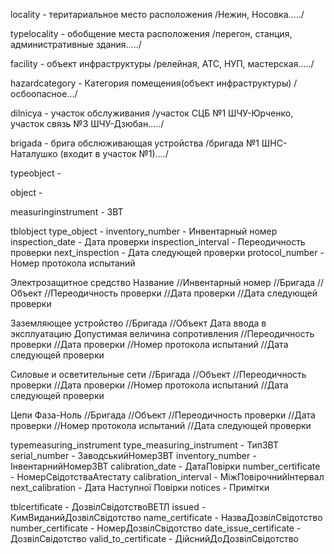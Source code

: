 locality - теритариальное место расположения /Нежин, Носовка...../

typelocality - обобщение места расположения /перегон, станция, административные здания...../

facility - объект инфраструктуры /релейная, АТС, НУП, мастерская...../

hazardcategory - Категория помещения(объект инфраструктуры) /осбоопасное.../

dilnicya - участок обслуживания /участок СЦБ №1 ШЧУ-Юрченко, участок связь №3 ШЧУ-Дзюбан...../

brigada - брига обслюживающая устройства /бригада №1 ШНС-Наталушко (входит в участок №1)..../

typeobject - 

object - 

measuringinstrument - ЗВТ




tblobject
type_object -
inventory_number - Инвентарный номер
inspection_date - Дата проверки
inspection_interval - Переодичность проверки
next_inspection - Дата следующей проверки
protocol_number - Номер протокола испытаний


Электрозащитное средство
Название
//Инвентарный номер
//Бригада
//Объект
//Переодичность проверки
//Дата проверки
//Дата следующей проверки

Заземляющее устройство
//Бригада
//Объект
Дата ввода в эксплуатацию
Допустимая величина сопротивления
//Переодичность проверки
//Дата проверки
//Номер протокола испытаний
//Дата следующей проверки

Силовые и осветительные сети
//Бригада
//Объект
//Переодичность проверки
//Дата проверки
//Номер протокола испытаний
//Дата следующей проверки

Цепи Фаза-Ноль
//Бригада
//Объект
//Переодичность проверки
//Дата проверки
//Номер протокола испытаний
//Дата следующей проверки


typemeasuring_instrument
type_measuring_instrument - ТипЗВТ
serial_number - ЗаводськийНомерЗВТ
inventory_number - ІнвентарнийНомерЗВТ
calibration_date - ДатаПовірки
number_certificate - НомерСвідотстваАтестату
calibration_interval - МіжПовірочнийІнтервал
next_calibration - Дата Наступної Повірки
notices - Примітки



tblcertificate - ДозвілСвідотствоВЕТЛ
issued - КимВиданийДозвілСвідотство
name_certificate - НазваДозвілСвідотство
number_certificate - НомерДозвілСвідотство
date_issue_certificate - ДозвілСвідотство
valid_to_certificate - ДійснийДоДозвілСвідотство

